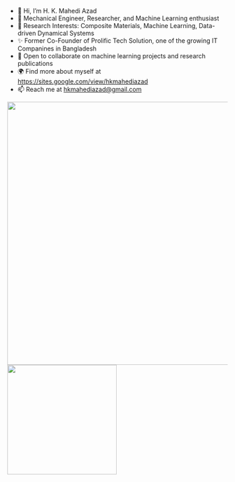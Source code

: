 - 👋 Hi, I’m H. K. Mahedi Azad
- 👀 Mechanical Engineer, Researcher, and Machine Learning enthusiast
- 🌱 Research Interests: Composite Materials, Machine Learning, Data-driven Dynamical Systems
- ✨ Former Co-Founder of Prolific Tech Solution, one of the growing IT Companines in Bangladesh
- 💞️ Open to collaborate on machine learning projects and research publications
- 🌍 Find more about myself at https://sites.google.com/view/hkmahediazad
- 📫 Reach me at hkmahediazad@gmail.com

<p float="left">
  <img src="https://github-readme-stats.vercel.app/api?username=hkmahediazad" width="600" />
  <img src="https://github-readme-stats.vercel.app/api/top-langs/?username=hkmahediazad" width="250" /> 
</p>


<!---
hkmahediazad/hkmahediazad is a ✨ special ✨ repository because its `README.md` (this file) appears on your GitHub profile.
You can click the Preview link to take a look at your changes.
--->
